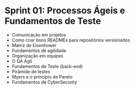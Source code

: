 # Sprint 01: Processos Ágeis e Fundamentos de Teste
- Comunicação em projetos
- Como criar bons READMEs para repositórios versionados
- Matriz de Eisenhower
- Fundamentos de agilidade
- Organização em equipes
- O QA Ágil
- Fundamentos de Teste (back-end)
- Pirâmide de testes
- Myers e o princípio de Pareto
- Fundamentos de CyberSecurity